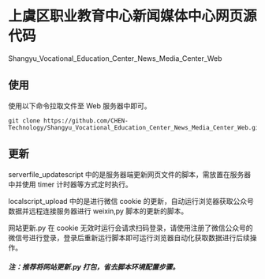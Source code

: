 # 上虞区职业教育中心新闻媒体中心网页源代码

Shangyu_Vocational_Education_Center_News_Media_Center_Web

## 使用

使用以下命令拉取文件至 Web 服务器中即可。

    git clone https://github.com/CHEN-Technology/Shangyu_Vocational_Education_Center_News_Media_Center_Web.git

## 更新

serverfile_updatescript 中的是服务器端更新网页文件的脚本，需放置在服务器中并使用 timer 计时器等方式定时执行。

localscript_upload 中的是进行微信 cookie 的更新，自动运行浏览器获取公众号数据并远程连接服务器进行 weixin,py 脚本的更新的脚本。

网站更新.py 在 cookie 无效时运行会请求扫码登录，请使用注册了微信公众号的微信号进行登录，登录后重新运行脚本即可运行浏览器自动化获取数据进行后续操作。

##### 注：推荐将网站更新.py 打包，省去脚本环境配置步骤。

